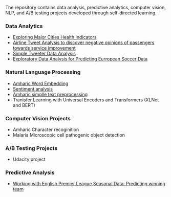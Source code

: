 The repository contains data analysis, predictive analytics, computer vision, NLP, and A/B testing projects developed through self-directed learning.

### Data Analytics
- [Exploring Major Cities Health Indicators](health_stats_analysis.md) 
- [Airline Tweet Analysis to discover negative opinions of passengers towards service improvement](airline_tweet_data_analysis.md) 
- [Simple Tweeter Data Analysis](twitter_minner.md)
- [Exploratory Data Analysis for Predicting Eurropean Soccer Data](ExploratoryAnalysis.md)

### Natural Language Processing
- [Amharic Word Embedding](Am_FastText.md)
- [Sentiment analysis](airline_sentiment_classification.md)
- [Amharic simplle text preprocessing](am-preprocess.md)
- Tranisfer Learning with Universal Encoders and Transformers (XLNet and BERT)

### Computer Vision Projects
- Amharic Character recoginition
- Malaria Microscopic cell pathogenic object detection

### A/B Testing Projects
- Udacity project 

### Predictive Analysis
- [Working with English Premier League Seasonal Data: Predicting winning team](english_premier_league_data_analysis.md)
